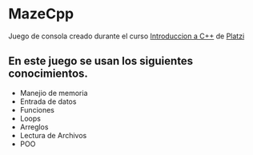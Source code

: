 # MazeCpp
Juego de consola creado durante el curso [ Introduccion a C++](https://platzi.com/clases/c-plus-plus/) de [Platzi](https://platzi.com/ "Platzi")

## En este juego se usan los siguientes conocimientos.
* Manejio de memoria
* Entrada de datos
* Funciones
* Loops
* Arreglos
* Lectura de Archivos
* POO

